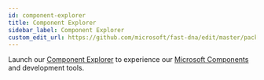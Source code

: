 ```yaml
---
id: component-explorer
title: Component Explorer
sidebar_label: Component Explorer
custom_edit_url: https://github.com/microsoft/fast-dna/edit/master/packages/web-components/fast-foundation/docs/tools/component-explorer.md
---
```


Launch our [Component Explorer](https://explore.fast.design) to experience our [Microsoft Components](https://www.npmjs.com/package/@microsoft/fast-components-msft) and development tools.